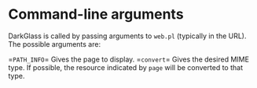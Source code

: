 # Command-line arguments

DarkGlass is called by passing arguments to `web.pl` (typically in the URL). The possible arguments are:

=`PATH_INFO`=
    Gives the page to display.
=`convert`=
    Gives the desired MIME type. If possible, the resource indicated by `page` will be converted to that type.